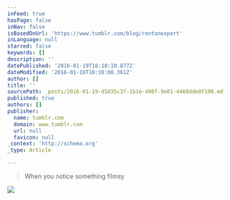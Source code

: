 ```yaml
---
inFeed: true
hasPage: false
inNav: false
isBasedOnUrl: 'https://www.tumblr.com/blog/rentanexpert'
inLanguage: null
starred: false
keywords: []
description: ''
datePublished: '2016-01-19T18:18:10.877Z'
dateModified: '2016-01-19T18:18:08.361Z'
author: []
title: ''
sourcePath: _posts/2016-01-19-d5835c37-1b1e-498f-9e81-4468dde0f190.md
published: true
authors: []
publisher:
  name: tumblr.com
  domain: www.tumblr.com
  url: null
  favicon: null
_context: 'http://schema.org'
_type: Article

---
```

> When you notice something filmsy

![](https://s3-us-west-2.amazonaws.com/the-grid-img/p/41971f89a4809f536525995e4e65da00b4cbc811.gif)